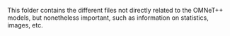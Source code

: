 This folder contains the different files not directly related to 
the OMNeT++ models, but nonetheless important, such as information
on statistics, images, etc.

